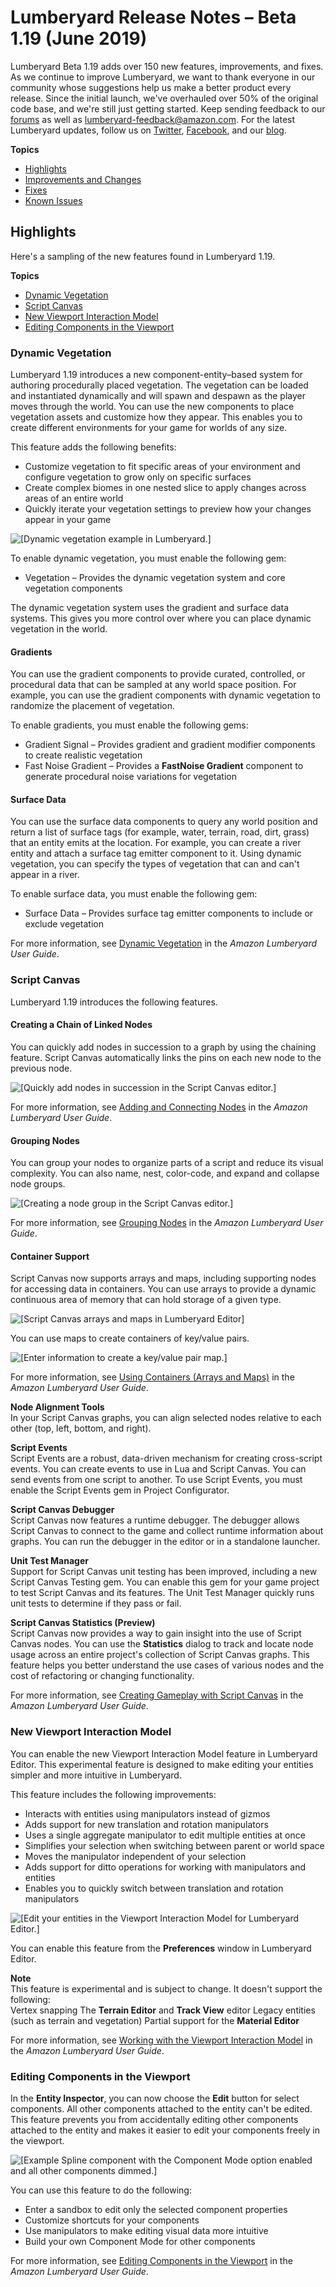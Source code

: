 # Lumberyard Release Notes – Beta 1.19 (June 2019)<a name="lumberyard-v1.19"></a>

Lumberyard Beta 1.19 adds over 150 new features, improvements, and fixes. As we continue to improve Lumberyard, we want to thank everyone in our community whose suggestions help us make a better product every release. Since the initial launch, we've overhauled over 50% of the original code base, and we're still just getting started. Keep sending feedback to our [forums](https://forums.awsgametech.com/) as well as lumberyard-feedback@amazon.com. For the latest Lumberyard updates, follow us on [Twitter](https://twitter.com/amznlumberyard), [Facebook](https://www.facebook.com/amazonlumberyard/), and our [blog](https://aws.amazon.com/blogs/gametech/lumberyard-beta-1-19-available-now/).

**Topics**
+ [Highlights](#lumberyard-v1.19-highlights)
+ [Improvements and Changes](lumberyard-v1.19-improvements-changes.md)
+ [Fixes](lumberyard-v1.19-fixes.md)
+ [Known Issues](lumberyard-v1.19-known-issues.md)

## Highlights<a name="lumberyard-v1.19-highlights"></a>

Here's a sampling of the new features found in Lumberyard 1.19.

**Topics**
+ [Dynamic Vegetation](#lumberyard-v1.19-highlights-dynamic-vegetation)
+ [Script Canvas](#lumberyard-v1.19-highlights-script-canvas)
+ [New Viewport Interaction Model](#lumberyard-v1.19-viewport-interaction-model)
+ [Editing Components in the Viewport](#editing-components-in-the-viewport)

### Dynamic Vegetation<a name="lumberyard-v1.19-highlights-dynamic-vegetation"></a>

Lumberyard 1.19 introduces a new component-entity–based system for authoring procedurally placed vegetation. The vegetation can be loaded and instantiated dynamically and will spawn and despawn as the player moves through the world. You can use the new components to place vegetation assets and customize how they appear. This enables you to create different environments for your game for worlds of any size. 

This feature adds the following benefits:
+ Customize vegetation to fit specific areas of your environment and configure vegetation to grow only on specific surfaces
+ Create complex biomes in one nested slice to apply changes across areas of an entire world
+ Quickly iterate your vegetation settings to preview how your changes appear in your game

![\[Dynamic vegetation example in Lumberyard.\]](http://docs.aws.amazon.com/lumberyard/latest/releasenotes/images/dynamic-vegetation-intro.png)

To enable dynamic vegetation, you must enable the following gem:
+ Vegetation – Provides the dynamic vegetation system and core vegetation components

The dynamic vegetation system uses the gradient and surface data systems. This gives you more control over where you can place dynamic vegetation in the world.

#### Gradients<a name="lumberyard-v1.19-gradients"></a>

You can use the gradient components to provide curated, controlled, or procedural data that can be sampled at any world space position. For example, you can use the gradient components with dynamic vegetation to randomize the placement of vegetation.

To enable gradients, you must enable the following gems:
+ Gradient Signal – Provides gradient and gradient modifier components to create realistic vegetation
+ Fast Noise Gradient – Provides a **FastNoise Gradient** component to generate procedural noise variations for vegetation

#### Surface Data<a name="lumberyard-v1.19-surface-data"></a>

You can use the surface data components to query any world position and return a list of surface tags (for example, water, terrain, road, dirt, grass) that an entity emits at the location. For example, you can create a river entity and attach a surface tag emitter component to it. Using dynamic vegetation, you can specify the types of vegetation that can and can't appear in a river. 

To enable surface data, you must enable the following gem:
+ Surface Data – Provides surface tag emitter components to include or exclude vegetation

For more information, see [Dynamic Vegetation](https://docs.aws.amazon.com/lumberyard/latest/userguide/dynamic-vegetation-intro.html) in the *Amazon Lumberyard User Guide*.

### Script Canvas<a name="lumberyard-v1.19-highlights-script-canvas"></a>

Lumberyard 1.19 introduces the following features.

#### Creating a Chain of Linked Nodes<a name="script-canvas-chain-linked-nodes"></a>

You can quickly add nodes in succession to a graph by using the chaining feature. Script Canvas automatically links the pins on each new node to the previous node.

![\[Quickly add nodes in succession in the Script Canvas editor.\]](http://docs.aws.amazon.com/lumberyard/latest/releasenotes/images/shared-script-canvas-working-with-nodes-1.gif)

For more information, see [Adding and Connecting Nodes](https://docs.aws.amazon.com/lumberyard/latest/userguide/script-canvas-working-with-nodes-adding-and-connecting.html) in the *Amazon Lumberyard User Guide*.

#### Grouping Nodes<a name="script-canvas-grouping-nodes"></a>

You can group your nodes to organize parts of a script and reduce its visual complexity. You can also name, nest, color-code, and expand and collapse node groups.

![\[Creating a node group in the Script Canvas editor.\]](http://docs.aws.amazon.com/lumberyard/latest/releasenotes/images/shared-script-canvas-node-groups-1.gif)

For more information, see [Grouping Nodes](https://docs.aws.amazon.com/lumberyard/latest/userguide/script-canvas-node-groups.html) in the *Amazon Lumberyard User Guide*.

#### Container Support<a name="script-canvas-containers"></a>

Script Canvas now supports arrays and maps, including supporting nodes for accessing data in containers. You can use arrays to provide a dynamic continuous area of memory that can hold storage of a given type.

![\[Script Canvas arrays and maps in Lumberyard Editor\]](http://docs.aws.amazon.com/lumberyard/latest/releasenotes/images/shared-script-canvas-containers-2.png)

You can use maps to create containers of key/value pairs. 

![\[Enter information to create a key/value pair map.\]](http://docs.aws.amazon.com/lumberyard/latest/releasenotes/images/shared-script-canvas-containers-12.png)

For more information, see [Using Containers (Arrays and Maps)](https://docs.aws.amazon.com/lumberyard/latest/userguide/script-canvas-containers.html) in the *Amazon Lumberyard User Guide*.

**Node Alignment Tools**  
In your Script Canvas graphs, you can align selected nodes relative to each other (top, left, bottom, and right).

**Script Events**  
Script Events are a robust, data-driven mechanism for creating cross-script events. You can create events to use in Lua and Script Canvas. You can send events from one script to another. To use Script Events, you must enable the Script Events gem in Project Configurator.

**Script Canvas Debugger**  
Script Canvas now features a runtime debugger. The debugger allows Script Canvas to connect to the game and collect runtime information about graphs. You can run the debugger in the editor or in a standalone launcher.

**Unit Test Manager**  
Support for Script Canvas unit testing has been improved, including a new Script Canvas Testing gem. You can enable this gem for your game project to test Script Canvas and its features. The Unit Test Manager quickly runs unit tests to determine if they pass or fail.

**Script Canvas Statistics (Preview)**  
Script Canvas now provides a way to gain insight into the use of Script Canvas nodes. You can use the **Statistics** dialog to track and locate node usage across an entire project's collection of Script Canvas graphs. This feature helps you better understand the use cases of various nodes and the cost of refactoring or changing functionality.

For more information, see [Creating Gameplay with Script Canvas](https://docs.aws.amazon.com/lumberyard/latest/userguide/script-canvas-intro.html) in the *Amazon Lumberyard User Guide*.

### New Viewport Interaction Model<a name="lumberyard-v1.19-viewport-interaction-model"></a>

You can enable the new Viewport Interaction Model feature in Lumberyard Editor. This experimental feature is designed to make editing your entities simpler and more intuitive in Lumberyard. 

This feature includes the following improvements:
+ Interacts with entities using manipulators instead of gizmos
+ Adds support for new translation and rotation manipulators
+ Uses a single aggregate manipulator to edit multiple entities at once
+ Simplifies your selection when switching between parent or world space
+ Moves the manipulator independent of your selection
+ Adds support for ditto operations for working with manipulators and entities
+ Enables you to quickly switch between translation and rotation manipulators

![\[Edit your entities in the Viewport Interaction Model for Lumberyard Editor.\]](http://docs.aws.amazon.com/lumberyard/latest/releasenotes/images/viewport-selection-model-7.gif)

You can enable this feature from the **Preferences** window in Lumberyard Editor.

**Note**  
This feature is experimental and is subject to change. It doesn't support the following:  
Vertex snapping
The **Terrain Editor** and **Track View** editor
Legacy entities (such as terrain and vegetation)
Partial support for the **Material Editor**

For more information, see [Working with the Viewport Interaction Model](https://docs.aws.amazon.com/lumberyard/latest/userguide/working-with-viewport-interaction-model.html) in the *Amazon Lumberyard User Guide*.

### Editing Components in the Viewport<a name="editing-components-in-the-viewport"></a>

In the **Entity Inspector**, you can now choose the **Edit** button for select components. All other components attached to the entity can't be edited. This feature prevents you from accidentally editing other components attached to the entity and makes it easier to edit your components freely in the viewport.

![\[Example Spline component with the Component Mode option enabled and all other components dimmed.\]](http://docs.aws.amazon.com/lumberyard/latest/releasenotes/images/using-component-mode-4.png)

You can use this feature to do the following:
+ Enter a sandbox to edit only the selected component properties
+ Customize shortcuts for your components
+ Use manipulators to make editing visual data more intuitive
+ Build your own Component Mode for other components

For more information, see [Editing Components in the Viewport](https://docs.aws.amazon.com/lumberyard/latest/userguide/edit-mode-for-components.html) in the *Amazon Lumberyard User Guide*.